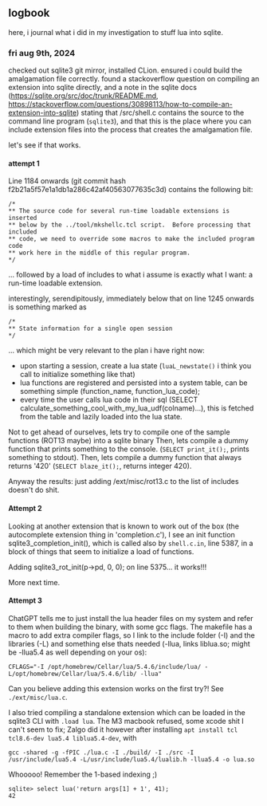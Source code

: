 ## logbook

here, i journal what i did in my investigation to stuff lua into sqlite.

### fri aug 9th, 2024

checked out sqlite3 git mirror, installed CLion. ensured i could build the amalgamation file correctly.
found a stackoverflow question on compiling an extension into sqlite directly, and a note in the sqlite docs
(https://sqlite.org/src/doc/trunk/README.md, https://stackoverflow.com/questions/30898113/how-to-compile-an-extension-into-sqlite)
stating that /src/shell.c contains the source to the command line program (`sqlite3`), and that this is the place where you can include extension files into the process that creates the amalgamation file.

let's see if that works.

#### attempt 1

Line 1184 onwards (git commit hash f2b21a5f57e1a1db1a286c42af40563077635c3d) contains the following bit:


    /*
    ** The source code for several run-time loadable extensions is inserted
    ** below by the ../tool/mkshellc.tcl script.  Before processing that included
    ** code, we need to override some macros to make the included program code
    ** work here in the middle of this regular program.
    */

... followed by a load of includes to what i assume is exactly what I want: a run-time loadable extension.

interestingly, serendipitously, immediately below that on line 1245 onwards is something marked as 


    /*
    ** State information for a single open session
    */

... which might be very relevant to the plan i have right now: 

- upon starting a session, create a lua state (`luaL_newstate()` i think you call to initialize something like that)
- lua functions are registered and persisted into a system table, can be something simple (function_name, function_lua_code); 
- every time the user calls lua code in their sql (SELECT calculate_something_cool_with_my_lua_udf(colname)...), this is fetched from the table and lazily loaded into the lua state.

Not to get ahead of ourselves, lets try to compile one of the sample functions (ROT13 maybe) into a sqlite binary
Then, lets compile a dummy function that prints something to the console. (`SELECT print_it();`, prints something to stdout).
Then, lets compile a dummy function that always returns '420' (`SELECT blaze_it();`, returns integer 420).

Anyway the results: just adding /ext/misc/rot13.c to the list of includes doesn't do shit.

#### Attempt 2

Looking at another extension that is known to work out of the box (the autocomplete extension thing in 'completion.c'), I see an init function sqlite3_completion_init(), 
which is called also by `shell.c.in`, line 5387, in a block of things that seem to initialize a load of functions.

Adding     sqlite3_rot_init(p->pd, 0, 0);        on line 5375... it works!!!

More next time. 

#### Attempt 3

ChatGPT tells me to just install the lua header files on my system and refer to them when building the binary, with some gcc flags.
The makefile has a macro to add extra compiler flags, so I link to the include folder (-I) and the libraries (-L) and something else thats needed (-llua, links liblua.so; might be -llua5.4 as well depending on your os):

    CFLAGS="-I /opt/homebrew/Cellar/lua/5.4.6/include/lua/ -L/opt/homebrew/Cellar/lua/5.4.6/lib/ -llua"

Can you believe adding this extension works on the first try?! See `./ext/misc/lua.c`.

I also tried compiling a standalone extension which can be loaded in the sqlite3 CLI with `.load lua`. 
The M3 macbook refused, some xcode shit I can't seem to fix; Zalgo did it however after installing `apt install tcl tcl8.6-dev lua5.4 liblua5.4-dev`, with

    gcc -shared -g -fPIC ./lua.c -I ./build/ -I ./src -I /usr/include/lua5.4 -L/usr/include/lua5.4/lualib.h -llua5.4 -o lua.so

Whooooo! Remember the 1-based indexing ;)

    sqlite> select lua('return args[1] + 1', 41); 
    42
